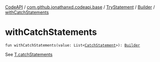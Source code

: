 [CodeAPI](../../../index.md) / [com.github.jonathanxd.codeapi.base](../../index.md) / [TryStatement](../index.md) / [Builder](index.md) / [withCatchStatements](.)

# withCatchStatements

`fun withCatchStatements(value: List<`[`CatchStatement`](../../-catch-statement/index.md)`>): `[`Builder`](index.md)

See [T.catchStatements](#)

